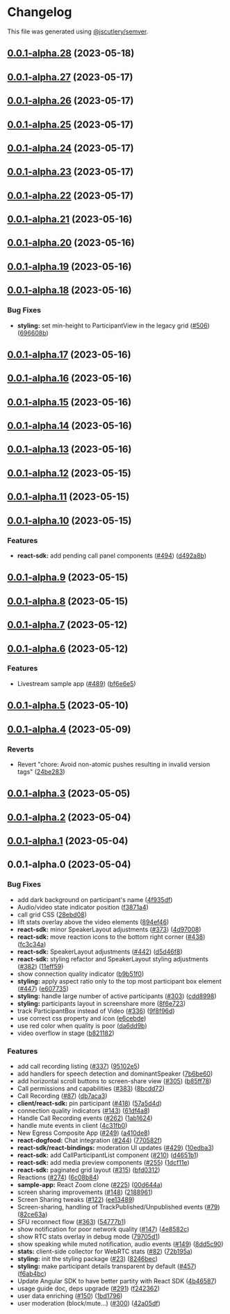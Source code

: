 # Changelog

This file was generated using [@jscutlery/semver](https://github.com/jscutlery/semver).

## [0.0.1-alpha.28](https://github.com/GetStream/stream-video-js/compare/@stream-io/video-styling-0.0.1-alpha.27...@stream-io/video-styling-0.0.1-alpha.28) (2023-05-18)



## [0.0.1-alpha.27](https://github.com/GetStream/stream-video-js/compare/@stream-io/video-styling-0.0.1-alpha.26...@stream-io/video-styling-0.0.1-alpha.27) (2023-05-17)



## [0.0.1-alpha.26](https://github.com/GetStream/stream-video-js/compare/@stream-io/video-styling-0.0.1-alpha.25...@stream-io/video-styling-0.0.1-alpha.26) (2023-05-17)



## [0.0.1-alpha.25](https://github.com/GetStream/stream-video-js/compare/@stream-io/video-styling-0.0.1-alpha.24...@stream-io/video-styling-0.0.1-alpha.25) (2023-05-17)



## [0.0.1-alpha.24](https://github.com/GetStream/stream-video-js/compare/@stream-io/video-styling-0.0.1-alpha.23...@stream-io/video-styling-0.0.1-alpha.24) (2023-05-17)



## [0.0.1-alpha.23](https://github.com/GetStream/stream-video-js/compare/@stream-io/video-styling-0.0.1-alpha.22...@stream-io/video-styling-0.0.1-alpha.23) (2023-05-17)



## [0.0.1-alpha.22](https://github.com/GetStream/stream-video-js/compare/@stream-io/video-styling-0.0.1-alpha.21...@stream-io/video-styling-0.0.1-alpha.22) (2023-05-17)



## [0.0.1-alpha.21](https://github.com/GetStream/stream-video-js/compare/@stream-io/video-styling-0.0.1-alpha.20...@stream-io/video-styling-0.0.1-alpha.21) (2023-05-16)



## [0.0.1-alpha.20](https://github.com/GetStream/stream-video-js/compare/@stream-io/video-styling-0.0.1-alpha.19...@stream-io/video-styling-0.0.1-alpha.20) (2023-05-16)



## [0.0.1-alpha.19](https://github.com/GetStream/stream-video-js/compare/@stream-io/video-styling-0.0.1-alpha.18...@stream-io/video-styling-0.0.1-alpha.19) (2023-05-16)



## [0.0.1-alpha.18](https://github.com/GetStream/stream-video-js/compare/@stream-io/video-styling-0.0.1-alpha.17...@stream-io/video-styling-0.0.1-alpha.18) (2023-05-16)


### Bug Fixes

* **styling:** set min-height to ParticipantView in the legacy grid ([#506](https://github.com/GetStream/stream-video-js/issues/506)) ([696608b](https://github.com/GetStream/stream-video-js/commit/696608b73256135fb34abe8e6cf19d04a309671e))



## [0.0.1-alpha.17](https://github.com/GetStream/stream-video-js/compare/@stream-io/video-styling-0.0.1-alpha.16...@stream-io/video-styling-0.0.1-alpha.17) (2023-05-16)



## [0.0.1-alpha.16](https://github.com/GetStream/stream-video-js/compare/@stream-io/video-styling-0.0.1-alpha.15...@stream-io/video-styling-0.0.1-alpha.16) (2023-05-16)



## [0.0.1-alpha.15](https://github.com/GetStream/stream-video-js/compare/@stream-io/video-styling-0.0.1-alpha.14...@stream-io/video-styling-0.0.1-alpha.15) (2023-05-16)



## [0.0.1-alpha.14](https://github.com/GetStream/stream-video-js/compare/@stream-io/video-styling-0.0.1-alpha.13...@stream-io/video-styling-0.0.1-alpha.14) (2023-05-16)



## [0.0.1-alpha.13](https://github.com/GetStream/stream-video-js/compare/@stream-io/video-styling-0.0.1-alpha.12...@stream-io/video-styling-0.0.1-alpha.13) (2023-05-16)



## [0.0.1-alpha.12](https://github.com/GetStream/stream-video-js/compare/@stream-io/video-styling-0.0.1-alpha.11...@stream-io/video-styling-0.0.1-alpha.12) (2023-05-15)



## [0.0.1-alpha.11](https://github.com/GetStream/stream-video-js/compare/@stream-io/video-styling-0.0.1-alpha.10...@stream-io/video-styling-0.0.1-alpha.11) (2023-05-15)



## [0.0.1-alpha.10](https://github.com/GetStream/stream-video-js/compare/@stream-io/video-styling-0.0.1-alpha.9...@stream-io/video-styling-0.0.1-alpha.10) (2023-05-15)


### Features

* **react-sdk:** add pending call panel components ([#494](https://github.com/GetStream/stream-video-js/issues/494)) ([d492a8b](https://github.com/GetStream/stream-video-js/commit/d492a8bfa5e05f8d0e1e9ca2d378518b21230f2d))



## [0.0.1-alpha.9](https://github.com/GetStream/stream-video-js/compare/@stream-io/video-styling-0.0.1-alpha.8...@stream-io/video-styling-0.0.1-alpha.9) (2023-05-15)



## [0.0.1-alpha.8](https://github.com/GetStream/stream-video-js/compare/@stream-io/video-styling-0.0.1-alpha.7...@stream-io/video-styling-0.0.1-alpha.8) (2023-05-15)



## [0.0.1-alpha.7](https://github.com/GetStream/stream-video-js/compare/@stream-io/video-styling-0.0.1-alpha.6...@stream-io/video-styling-0.0.1-alpha.7) (2023-05-12)



## [0.0.1-alpha.6](https://github.com/GetStream/stream-video-js/compare/@stream-io/video-styling-0.0.1-alpha.5...@stream-io/video-styling-0.0.1-alpha.6) (2023-05-12)


### Features

* Livestream sample app ([#489](https://github.com/GetStream/stream-video-js/issues/489)) ([bf6e6e5](https://github.com/GetStream/stream-video-js/commit/bf6e6e54dab884828ca08208f25b1285cf3f1944))



## [0.0.1-alpha.5](https://github.com/GetStream/stream-video-js/compare/@stream-io/video-styling-0.0.1-alpha.4...@stream-io/video-styling-0.0.1-alpha.5) (2023-05-10)



## [0.0.1-alpha.4](https://github.com/GetStream/stream-video-js/compare/@stream-io/video-styling-0.0.1-alpha.3...@stream-io/video-styling-0.0.1-alpha.4) (2023-05-09)


### Reverts

* Revert "chore: Avoid non-atomic pushes resulting in invalid version tags" ([24be283](https://github.com/GetStream/stream-video-js/commit/24be28300a5f5d452338457d60b1e34682027be6))



## [0.0.1-alpha.3](https://github.com/GetStream/stream-video-js/compare/@stream-io/video-styling-0.0.1-alpha.2...@stream-io/video-styling-0.0.1-alpha.3) (2023-05-05)



## [0.0.1-alpha.2](https://github.com/GetStream/stream-video-js/compare/@stream-io/video-styling-0.0.1-alpha.1...@stream-io/video-styling-0.0.1-alpha.2) (2023-05-04)



## [0.0.1-alpha.1](https://github.com/GetStream/stream-video-js/compare/@stream-io/video-styling-0.0.1-alpha.0...@stream-io/video-styling-0.0.1-alpha.1) (2023-05-04)



## 0.0.1-alpha.0 (2023-05-04)


### Bug Fixes

* add dark background on participant's name ([4f935df](https://github.com/GetStream/stream-video-js/commit/4f935df480816b66d2f23dbdc1ca633fbc9e9adb))
* Audio/video state indicator position ([f3871a4](https://github.com/GetStream/stream-video-js/commit/f3871a40d363ca9b36405b9a0e759685efb0f301))
* call grid CSS ([28ebd08](https://github.com/GetStream/stream-video-js/commit/28ebd08f9bc73fd5548349b7f07a504f0ba5bc65))
* lift stats overlay above the video elements ([894ef46](https://github.com/GetStream/stream-video-js/commit/894ef461d3b4129f761cd323dd12ffe20c3c1577))
* **react-sdk:** minor SpeakerLayout adjustments ([#373](https://github.com/GetStream/stream-video-js/issues/373)) ([4d97008](https://github.com/GetStream/stream-video-js/commit/4d97008a99bead7c6d756c2ae4b637695da6b1a7))
* **react-sdk:** move reaction icons to the bottom right corner ([#438](https://github.com/GetStream/stream-video-js/issues/438)) ([fc3c34a](https://github.com/GetStream/stream-video-js/commit/fc3c34acf55370e2b4d7ced0e9df741ebf0c3757))
* **react-sdk:** SpeakerLayout adjustments ([#442](https://github.com/GetStream/stream-video-js/issues/442)) ([d5d46f8](https://github.com/GetStream/stream-video-js/commit/d5d46f8819a7c1a7bdbcd327f12500b05db349a4))
* **react-sdk:** styling refactor and SpeakerLayout styling adjustments ([#382](https://github.com/GetStream/stream-video-js/issues/382)) ([11eff59](https://github.com/GetStream/stream-video-js/commit/11eff59bb57ad39affe37480bb26060e3cdc874b))
* show connection quality indicator ([b9b51f0](https://github.com/GetStream/stream-video-js/commit/b9b51f0b16b4e0747c4cbe03c808faf13f5cfffe))
* **styling:** apply aspect ratio only to the top most participant box element ([#447](https://github.com/GetStream/stream-video-js/issues/447)) ([e607735](https://github.com/GetStream/stream-video-js/commit/e6077355a8761f2faf6ed3a48e1b90e753613b7c))
* **styling:** handle large number of active participants ([#303](https://github.com/GetStream/stream-video-js/issues/303)) ([cdd8998](https://github.com/GetStream/stream-video-js/commit/cdd8998f6d3f879f51b5295a4ba9c7d01a981205))
* **styling:** participants layout in screenshare more ([8f6e723](https://github.com/GetStream/stream-video-js/commit/8f6e723e400da8f318bce23326374274178f4ea4))
* track ParticipantBox instead of Video ([#336](https://github.com/GetStream/stream-video-js/issues/336)) ([9f8f96d](https://github.com/GetStream/stream-video-js/commit/9f8f96de0f19bf931bf61b6f078293c44aab7371))
* use correct css property and icon ([e6cebde](https://github.com/GetStream/stream-video-js/commit/e6cebde73bdd13930e21a4fefe4944027eaf5708))
* use red color when quality is poor ([da6dd9b](https://github.com/GetStream/stream-video-js/commit/da6dd9b6aeb4baaaf205387bbb170580271e11fa))
* video overflow in stage ([b821182](https://github.com/GetStream/stream-video-js/commit/b821182b1192708ab211ff35c773fe947c076399))


### Features

* add call recording listing ([#337](https://github.com/GetStream/stream-video-js/issues/337)) ([95102e5](https://github.com/GetStream/stream-video-js/commit/95102e59f38d3c822beabd3db5b027e664b56cb5))
* add handlers for speech detection and dominantSpeaker ([7b6be60](https://github.com/GetStream/stream-video-js/commit/7b6be60ebd1aba56fb1c0523503d840befe93aa3))
* add horizontal scroll buttons to screen-share view ([#305](https://github.com/GetStream/stream-video-js/issues/305)) ([b85ff78](https://github.com/GetStream/stream-video-js/commit/b85ff78b1d6f7f7db072a9415af0605d32cb7184))
* Call permissions and capabilities ([#383](https://github.com/GetStream/stream-video-js/issues/383)) ([8bcdd72](https://github.com/GetStream/stream-video-js/commit/8bcdd7228e622b6dca1dfef700fb121c48a30256))
* Call Recording ([#87](https://github.com/GetStream/stream-video-js/issues/87)) ([db7aca3](https://github.com/GetStream/stream-video-js/commit/db7aca363f35ac837134c83f2cb945bac3f4d600))
* **client/react-sdk:** pin participant ([#418](https://github.com/GetStream/stream-video-js/issues/418)) ([57a5d4d](https://github.com/GetStream/stream-video-js/commit/57a5d4deca4b3b8cb9423f52e75a2b88d3baab48))
* connection quality indicators ([#143](https://github.com/GetStream/stream-video-js/issues/143)) ([61df4a8](https://github.com/GetStream/stream-video-js/commit/61df4a82464b3841af07555e64776041f7f300e4))
* Handle Call Recording events ([#262](https://github.com/GetStream/stream-video-js/issues/262)) ([1ab1624](https://github.com/GetStream/stream-video-js/commit/1ab1624de47b8c4292a25dbf4cd52da349a26842))
* handle mute events in client ([4c31fb0](https://github.com/GetStream/stream-video-js/commit/4c31fb0fdf9ac0b51edb16706052ee35ac717b01))
* New Egress Composite App ([#249](https://github.com/GetStream/stream-video-js/issues/249)) ([a410de8](https://github.com/GetStream/stream-video-js/commit/a410de80162bb41aab09f4d7400e53727e76a240))
* **react-dogfood:** Chat integration ([#244](https://github.com/GetStream/stream-video-js/issues/244)) ([770582f](https://github.com/GetStream/stream-video-js/commit/770582f3a52407489afd11860e50187dbd079ff1))
* **react-sdk/react-bindings:** moderation UI updates ([#429](https://github.com/GetStream/stream-video-js/issues/429)) ([10edba3](https://github.com/GetStream/stream-video-js/commit/10edba36b2d41e0e7a1b9cdb5155d3d899787770))
* **react-sdk:** add CallParticipantList component ([#210](https://github.com/GetStream/stream-video-js/issues/210)) ([d4651b1](https://github.com/GetStream/stream-video-js/commit/d4651b13709f621b86cd9f191387d3802fb07dfe))
* **react-sdk:** add media preview components ([#255](https://github.com/GetStream/stream-video-js/issues/255)) ([1dcf11e](https://github.com/GetStream/stream-video-js/commit/1dcf11e730f54ace57b5dab9155da8a6412961c5))
* **react-sdk:** paginated grid layout ([#315](https://github.com/GetStream/stream-video-js/issues/315)) ([bfd0312](https://github.com/GetStream/stream-video-js/commit/bfd03120df1fcfc398f0845205cfed7a1c093dea))
* Reactions ([#274](https://github.com/GetStream/stream-video-js/issues/274)) ([6c08b84](https://github.com/GetStream/stream-video-js/commit/6c08b84204cbc4e9eda80e7cc3a8e3b3f7a1d00b))
* **sample-app:** React Zoom clone ([#225](https://github.com/GetStream/stream-video-js/issues/225)) ([00d644a](https://github.com/GetStream/stream-video-js/commit/00d644ab5a037d0b67cdbc91877120f9ef14fc90))
* screen sharing improvements ([#148](https://github.com/GetStream/stream-video-js/issues/148)) ([2188961](https://github.com/GetStream/stream-video-js/commit/2188961a679cadd6995d48b5086bd93ff7fa4ec2))
* Screen Sharing tweaks ([#122](https://github.com/GetStream/stream-video-js/issues/122)) ([ee13489](https://github.com/GetStream/stream-video-js/commit/ee1348973bb65a5353b50951db2bb0d0004aeacf))
* Screen-sharing, handling of TrackPublished/Unpublished events ([#79](https://github.com/GetStream/stream-video-js/issues/79)) ([82ce63a](https://github.com/GetStream/stream-video-js/commit/82ce63ad19c4ad905fb03fc2de9d802e87ff85ea))
* SFU reconnect flow ([#363](https://github.com/GetStream/stream-video-js/issues/363)) ([54777b1](https://github.com/GetStream/stream-video-js/commit/54777b150ffe584b4a95886647735baf20d65549))
* show notification for poor network quality ([#147](https://github.com/GetStream/stream-video-js/issues/147)) ([4e8582c](https://github.com/GetStream/stream-video-js/commit/4e8582c3c69102b8b8a9e0ef9a1caa9ef2b9410e))
* show RTC stats overlay in debug mode ([79705d1](https://github.com/GetStream/stream-video-js/commit/79705d11e599aea6f879a341c29ba1a9bb1d4452))
* show speaking while muted notification, audio events ([#149](https://github.com/GetStream/stream-video-js/issues/149)) ([8dd5c90](https://github.com/GetStream/stream-video-js/commit/8dd5c9053ae5245e749e134a6cb0ef35e5de9c2f))
* **stats:** client-side collector for WebRTC stats ([#82](https://github.com/GetStream/stream-video-js/issues/82)) ([72b195a](https://github.com/GetStream/stream-video-js/commit/72b195a942d9ec6b1566114de152e58784e9154b))
* **styling:** init the styling package ([#23](https://github.com/GetStream/stream-video-js/issues/23)) ([8246bec](https://github.com/GetStream/stream-video-js/commit/8246bec18cc658a33b2c74b079892292d53f401c))
* **styling:** make participant details transparent by default ([#457](https://github.com/GetStream/stream-video-js/issues/457)) ([f6ab4bc](https://github.com/GetStream/stream-video-js/commit/f6ab4bc66b87dee9b52f199516ecce8e36d9ade8))
* Update Angular SDK to have better partity with React SDK ([4b46587](https://github.com/GetStream/stream-video-js/commit/4b46587ca1d128971868e74317ca89bbf0b1cde9))
* usage guide doc, deps upgrade ([#291](https://github.com/GetStream/stream-video-js/issues/291)) ([f242362](https://github.com/GetStream/stream-video-js/commit/f2423626d97b92cabc15dd72f6ddd327b4c6200a))
* user data enriching ([#150](https://github.com/GetStream/stream-video-js/issues/150)) ([1bd1796](https://github.com/GetStream/stream-video-js/commit/1bd17960dadc241bc749a66745e821812c7fdd56))
* user moderation (block/mute...) ([#300](https://github.com/GetStream/stream-video-js/issues/300)) ([42a05df](https://github.com/GetStream/stream-video-js/commit/42a05dfcfc0aa3833a78bfd91fb0d5f307a5f41b))
